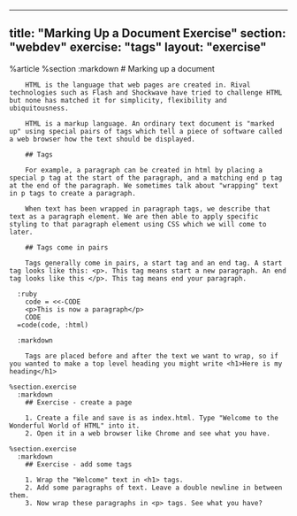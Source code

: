 ---
  title: "Marking Up a Document Exercise"
  section: "webdev"
  exercise: "tags"
  layout: "exercise"
  ---
  
  %article
    %section
      :markdown
        # Marking up a document
  
        HTML is the language that web pages are created in. Rival technologies such as Flash and Shockwave have tried to challenge HTML but none has matched it for simplicity, flexibility and ubiquitousness.
  
        HTML is a markup language. An ordinary text document is "marked up" using special pairs of tags which tell a piece of software called a web browser how the text should be displayed.
  
        ## Tags
  
        For example, a paragraph can be created in html by placing a special p tag at the start of the paragraph, and a matching end p tag at the end of the paragraph. We sometimes talk about "wrapping" text in p tags to create a paragraph.
  
        When text has been wrapped in paragraph tags, we describe that text as a paragraph element. We are then able to apply specific styling to that paragraph element using CSS which we will come to later.
  
        ## Tags come in pairs
  
        Tags generally come in pairs, a start tag and an end tag. A start tag looks like this: <p>. This tag means start a new paragraph. An end tag looks like this </p>. This tag means end your paragraph.
  
      :ruby
        code = <<-CODE
        <p>This is now a paragraph</p>
        CODE
      =code(code, :html)
  
      :markdown
  
        Tags are placed before and after the text we want to wrap, so if you wanted to make a top level heading you might write <h1>Here is my heading</h1>
  
    %section.exercise
      :markdown
        ## Exercise - create a page
  
        1. Create a file and save is as index.html. Type "Welcome to the Wonderful World of HTML" into it.
        2. Open it in a web browser like Chrome and see what you have.
  
    %section.exercise
      :markdown
        ## Exercise - add some tags
  
        1. Wrap the "Welcome" text in <h1> tags.
        2. Add some paragraphs of text. Leave a double newline in between them.
        3. Now wrap these paragraphs in <p> tags. See what you have?
  